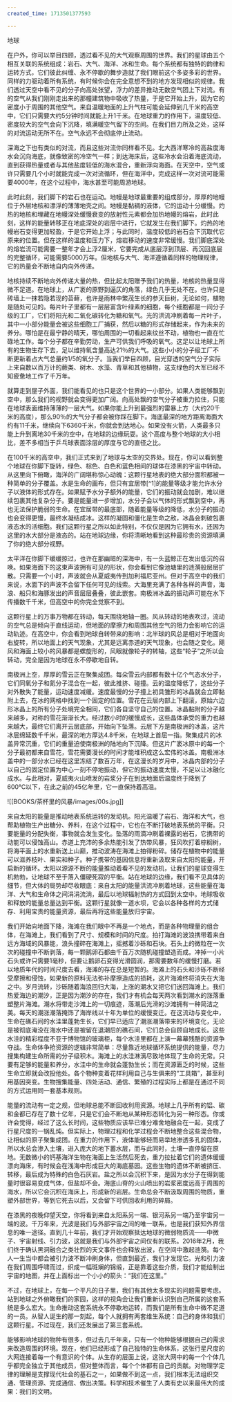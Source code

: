 ```yaml
---
created_time: 1713501377593

---
```

地球

在户外，你可以举目四顾，透过看不见的大气观察周围的世界。我们的星球由五个相互关联的系统组成：岩石、大气、海洋、冰和生命。每个系统都有独特的韵律和运转方式，它们彼此纠缠、永不停歇的舞步造就了我们眼前这个多姿多彩的世界。同样的力驱动着所有系统，有时候你会在完全意想不到的地方发现相似的规律。我们透过天空中看不见的分子向高处张望，浮力的差异推动无数空气团上下对流。有的空气从我们刚刚走出来的那幢建筑物中吸收了热量，于是它开始上升，因为它的密度小于周围的其他空气。来自温暖地面的上升气柱可能会延伸到几千米的高空中，它们只需要大约5分钟时间就能上升1千米。在地球重力的作用下，温度较低、密度较大的空气会向下沉降，填满暖空气留下的空间。在我们目力所及之处，这样的对流运动无所不在。空气永远不会彻底停止流动。

深海之下也有类似的对流，而且这些对流你同样看不见。北大西洋寒冷的高盐度海水会沉向海底，就像致密的冷空气一样；到达海床后，这些冷水会沿着海底流动，直到获得热量或者与其他盐度较低的海水混合，重新浮向海面。在天空中，空气或许只需要几个小时就能完成一次对流循环，但在海洋中，完成这样一次对流可能需要4000年，在这个过程中，海水甚至可能周游地球。

此时此刻，我们脚下的岩石也在运动。地幔是地球最重要的组成部分，厚厚的地幔位于外层地核和漂浮的薄薄地壳之间。地幔是黏稠的液体，它的运动十分缓慢。灼热的地核和埋藏在地幔深处缓慢衰变的放射性元素都会加热地幔的熔岩，此时此刻，这样的能量转移正在地底深处的岩层中进行，它就发生在我们脚下。灼热的地幔岩石变得更加轻盈，于是它开始上浮；与此同时，温度较低的岩石会下沉取代它原来的位置。但在这样的温度和压力下，熔岩移动的速度非常缓慢。我们脚底深处的熔岩流可能需要一整年才会上浮2厘米，它要完成从底层浮到顶层、再沉回底层的完整循环，可能需要5000万年。但地核与大气、海洋遵循着同样的物理规律，它的热量会不断地自内向外传递。

地核持续不断地向外传递大量的热，但比起太阳赠予我们的热量，地核的热量显得微不足道。在地球上，从广袤的原野到逼仄的角落，绿色几乎无处不在。也许只是砖墙上一抹若隐若现的苔藓，也许是雨林中繁茂生长的参天巨树，无论如何，植物是随处可见的。每片叶子里都有一层层富含叶绿素的细胞，每个细胞都是一间分子级的工厂，它们将阳光和二氧化碳转化为糖和氧气。光的洪流冲刷着每一片叶子，其中一小部分能量会被这些细胞工厂捕获，然后以糖的形式存储起来，作为未来的养分。哪怕是在最宁静的晴天，哪怕周围的一切看起来纹丝不动，植物也一直在忙碌地工作。每个分子都在辛勤劳动，生产可供我们呼吸的氧气。这足以让地球上所有的生物生存下去，足以维持氧含量高达21％的大气。这些小小的分子级工厂不断更新着占大气总量约1/5的氧分子。当我们举目四顾，目光穿透的空气分子实际上来自数以百万计的蕨类、树木、水藻、青草和其他植物，这支绿色的大军已经不知疲惫地工作了千万年。

就算走到屋子外面，我们能看见的也只是这个世界的一小部分。如果人类能够飘到空中，那么我们的视野就会变得更加广阔。向高处飘的空气分子被重力拉住，只能在地球表面维持薄薄的一层大气。如果你能上升到最强烈的雷暴上方（大约20千米的高度），那么90％的大气分子都会被你踩在脚下。海底最深的地方距离海面大约有11千米，继续向下6360千米，你就会到达地心。如果没有火箭，人类最多只能上升到离地30千米的空中，在地球的边缘玩耍。这个高度与整个地球的大小相比，差不多相当于乒乓球表面涂层的厚度与它的直径之比。

在100千米的高空中，我们正式来到了地球与太空的交界处。现在，你可以看到整个地球在你脚下旋转，绿色、棕色、白色和蓝色相间的球体在漆黑的宇宙中转动。从这里向下俯瞰，海洋的广阔堪称惊心动魄：这颗行星地表的绝大部分面积都被一种简单的分子覆盖。水是生命的画布，但只有宜居带[^1]的能量等级才能允许水分子以液体的形式存在。如果赋予水分子额外的能量，它们的振动就会加剧，难以继续包裹其他复杂分子。要是能量进一步增加，水分子会以气体的形式飘到空中，再也无法保护脆弱的生命。在宜居带的最底部，随着能量等级的降低，水分子的振动也会变得更慢，最终水凝结成冰。这样的凝固和僵化是生命之敌，冰晶会刺破包裹液态水的活细胞。我们这颗行星之所以如此特别，不仅仅是因为它拥有水，还因为这里的水大部分是液态的。站在地球边缘，你将清晰地看到这种最珍贵的资源填满了你的绝大部分视野。

太平洋在你脚下缓缓掠过，也许在那幽暗的深海中，有一头蓝鲸正在发出低沉的召唤。如果海面下的这束声波拥有可见的形状，你会看到它像池塘里的涟漪般层层扩散。只需要一个小时，声波就会从夏威夷传到加利福尼亚州。但对于高空中的我们来说，水面下的声波不会留下任何可见的线索。大海里充满了各种各样的声音，海浪、船只和海豚发出的声音层层叠叠，彼此嵌套。南极洲冰盖的振动声可能在水下传播数千千米，但高空中的你完全觉察不到。

这颗行星上的万事万物都在转动，每天围绕地轴一圈。风从转动的地表吹过，流动的空气总是倾向于直线运动，但地面的摩擦力和周围其他空气的阻力会影响它的运动轨迹。在高空中，你会看到地球自转带来的影响：北半球的风总是相对于地面向右旋转，所以地面上的天气现象，尤其是远离赤道的天气现象，也会随之变化。飓风和海面上较小的风暴都是螺旋形的，风眼就像轮子的转轴，这些“轮子”之所以会转动，完全是因为地球在永不停歇地自转。

南极洲上空，厚厚的雪云正在聚集成团。每朵雪云内部都有数十亿个气态水分子，它们同氧分子和氮分子混合在一起，彼此推挤、碰撞。云的温度降低了，这些分子对外散失了能量，运动速度减缓。速度最慢的分子撞上初具雏形的冰晶就会立即黏附上去，在冰的网格中找到一个固定的位置。雪花在云层内部上下翻滚，原始六边形冰晶上的所有分子处境完全相同，它们各自坚守自己的位置。冰晶黏附的分子越来越多，对称的雪花渐渐长大。经过数小时的缓慢成长，这些晶体承受的重力也越来越大，最终它们离开云层底部，开始向下坠落。云层下方是南极洲的冰盖，这片冰层绵延数千千米，最深的地方厚达4.8千米，在地球上首屈一指。聚集成片的冰盖异常沉重，它们的重量迫使南极洲的陆地向下沉降。但这片广袤冰原中的每一个分子最初都来自雪花，雪花需要漫长的时间才能堆积成这么宏伟的冰盖。南极洲冰盖中的一部分水已经在这里冻结了数百万年，在这漫长的岁月中，冰晶内部的分子以自己的固定位置为中心一刻不停地振动，但它的振动速度太慢，不足以让冰融化成水。与此相对，夏威夷火山喷发的岩浆分子在到达地面后温度终于降到了600℃以下，在此之前的45亿年里，它一直保持着高温。

![[BOOKS/茶杯里的风暴/images/00s.jpg]]

来自太阳的能量是推动地表系统运转的发动机。阳光温暖了岩石、海洋和大气，也帮助植物生产出糖分、养料，在这个过程中，它也在不断打破地表系统的平衡。只要能量的分配失衡，事物就会发生变化。坠落的雨滴冲刷着裸露的岩石，它携带的动能可以侵蚀高山。赤道上充沛的多余热能引发了热带风暴，狂风吹打着棕榈树，将海平面上的水重新送上山巅，推动波涛在海滩上拍得粉碎。储存在植物中的能量可以滋养枝叶、果实和种子。种子携带的基因信息将重新汲取来自太阳的能量，开启新的循环。太阳以源源不断的能量推动着看不见的发动机，让我们的星球变得生机勃勃，让地球不至于落入僵硬死寂的平衡。站在地球的边缘，我们看不见具体的细节，但大体的局势却尽收眼底：来自太阳的能量洪流冲刷着地球，这些能量在海洋、大气和生命体之间涓涓流淌，最后以地球辐射热的方式回到太空中。地球吸收和释放的能量总量达到平衡。这颗行星就像一道水坝，它会以各种各样的方式储存、利用宝贵的能量资源，最后再将这些能量放归宇宙。

我们开始向地面下降，海滩在我们眼中不再是一个地点，而是各种物理量的组合体，在海滩上，我们看到了尺寸、规模和时间的尺度。拍打海滩的波浪携带着来自远方海域的风暴能，浪头撞碎在海滩上，摇撼着沙砾和石块。石头上的微粒在一次次的碰撞中不断剥落，每一颗鹅卵石都由千百万次随机碰撞塑造而成。冲掉一小片石头或许只需要1毫秒，但要让鹅卵石变得光滑圆润，那需要数年的缓慢打磨。若以地质年代的时间尺度去看，海滩的存在总是短暂的。海滩上的石头和沙砾不断经受摩擦和侵蚀，如果新的原料无法弥补摩擦造成的损耗，这片海滩终将消失在大海之中。岁月流转，沙砾随着海浪回归大海，上涨的潮水又把它们送回海滩上。我们热爱海边的潮汐，正是因为潮汐的存在，我们才有机会每天两次看到潮水的涨落重塑整片海滩。潮水将带走沙滩上的一切痕迹，落潮后光滑的沙滩拥有一种简洁之美。每天的潮涨潮落掩饰了海岸线以十年为单位的缓慢变迁。在这流动与变化中，生命在礁石间的水洼里蓬勃生长，它们早已适应了潮涨潮落带来的环境变化，无论是被彻底淹没在海水中还是被留在退潮后的礁石间，它们总会自顾自地成长。这些水洼的精彩程度不亚于博物馆的玻璃柜，每个水洼里都在上演一幕幕残酷的资源争夺战。生命体争抢资源的逻辑非常简单：尽量靠近地球循环系统提供的能量，尽力搜集构建生命所需的分子级积木。海滩上的水洼淋漓尽致地体现了生命的无常。只要有足够的能量和养分，水洼中的生命就会蓬勃生长；而在资源匮乏的时候，这些生命立即就会改投他处。各个物种变着花样利用自己与生俱来的“工具箱”，甚至利用基因突变。生物搜集能量、四处活动、通信、繁殖的过程实际上都是在通过不同的方式运用同一套基本规则。

能量的流动有一定之规，但地球总能不断回收利用资源。地球上几乎所有的铝、碳和金都已存在了数十亿年，只是它们会不断地从某种形态转化为另一种形态。你或许会觉得，经过了这么长时间，这些物质应该早已难分难舍地融合在一起，变成了行星尺度的一锅乱炖。但实际上，物理过程和化学过程会不断地整合这些混合物，让相似的原子聚集成团。在重力的作用下，液体能够轻而易举地渗透多孔的固体，所以水总会渗入土壤，进入庞大的地下蓄水层，而与此同时，土壤一直停留在原地。无数微小的钙基海洋生物在海面上生活然后死去，重力拉扯着它们的遗体缓缓漂向海床，有时候会在浅海中形成巨大的海底墓园。这些生物的遗体不断被挤压、转移，最后成为特殊的白色石灰岩。盐之所以会沉积下来，是因为水分子在得到能量时很容易变成气体，但盐却不会。海底山脊的火山喷出的岩浆密度远高于周围的海水，所以它会沉积在海床上，形成新的岩层。生命总会不断汲取周围的物质，重塑外部世界，等到它死去以后，又会留下可供回收利用的碎屑。

在漆黑的夜晚仰望天空，你将看到来自太阳系另一端、银河系另一端乃至宇宙另一端的波。千万年来，光波是我们与外部宇宙之间的唯一联系，也是我们获知外界信息的唯一途径。直到几十年前，我们才开始观察抵达地球的微弱物质流——中微子、宇宙射线、引力波，这就是我们与外部宇宙之间仅有的联系。2016年2月，我们终于确认黑洞融合之类壮烈的天文事件也会释放出波，在空间中激起涟漪。每个人一生当中都会被引力波不断冲刷身体，但直到最近，我们才发现它。光和引力波在我们周围呼啸而过，织成一幅斑斓的锦缎，正是靠着这些介质，我们才能绘制出宇宙的地图，并在上面标出一个小小的箭头：“我们在这里。”

不过，在地球上，在每一个平凡的日子里，我们有其他太多现实的问题需要考虑。站到地球之外俯瞰我们的家园，这样的视角会让我们重新认识到自己所属的这套系统是多么宏大。生命推动这套系统永不停歇地运转，而我们是所有生命中微不足道的一员。从智人诞生的那一刻起，每个人就拥有两套维生系统：自己的身体和我们这颗行星。不过现在，我们还发展出了第三套系统。

能够影响地球的物种有很多，但过去几千年来，只有一个物种能够根据自己的需求来改造周围的环境。现在，他们已经形成了自己独特的生命体系，这张行星尺度的大网连接着每一个有意识的个体。从生存的层面上说，这张大网中的每一个个体几乎都完全独立于其他成员，但对整体而言，每个个体都有自己的贡献。对物理学定律的理解是支撑现代社会的基石之一，如果做不到这一点，我们根本无法组织交通、管理资源、完成通信、做出决策。科学和技术催生了人类有史以来最伟大的成果：我们的文明。